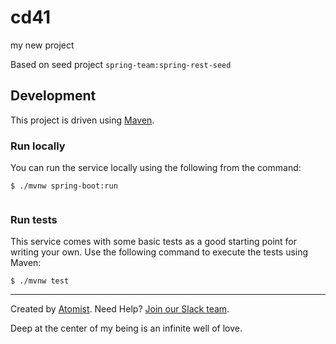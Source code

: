 # cd41   
my new project
  
Based on seed project `spring-team:spring-rest-seed`
 
## Development        

This project is driven using [Maven][mvn].
 
[mvn]: https://maven.apache.org/ 

### Run locally

You can run the service locally using the following from the command:
 
```
$ ./mvnw spring-boot:run
   
```         
        
### Run tests            
 
This service comes with some basic tests as a good starting
point for writing your own.  Use the following command to execute the
tests using Maven: 

``` 
$ ./mvnw test
```

---
Created by [Atomist][atomist].
Need Help?  [Join our Slack team][slack].

[atomist]: https://www.atomist.com/
[slack]: https://join.atomist.com/

Deep at the center of my being is an infinite well of love.

